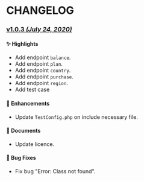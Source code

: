 # CHANGELOG

### [v1.0.3 _(July 24, 2020)_](https://github.com/dataplans/dataplans-php/releases/tag/v1.0.3)

#### ✨ Highlights

- Add endpoint `balance`.
- Add endpoint `plan`.
- Add endpoint `country`.
- Add endpoint `purchase`.
- Add endpoint `region`.
- Add test case


#### 🚀 Enhancements

- Update `TestConfig.php` on include necessary file.

#### 📝 Documents

- Update licence.

#### 👾 Bug Fixes

- Fix bug "Error: Class not found".

